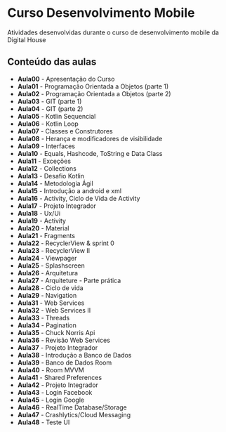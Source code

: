 # Curso Desenvolvimento Mobile 

Atividades desenvolvidas durante o curso de desenvolvimento mobile da Digital House

## Conteúdo das aulas  

- **Aula00** - Apresentação do Curso  
- **Aula01** - Programação Orientada a Objetos (parte 1)       
- **Aula02** - Programação Orientada a Objetos (parte 2)  
- **Aula03** - GIT (parte 1)  
- **Aula04** - GIT (parte 2)   
- **Aula05** - Kotlin Sequencial  
- **Aula06** - Kotlin Loop  
- **Aula07** - Classes e Construtores  
- **Aula08** - Herança e modificadores de visibilidade
- **Aula09** - Interfaces    
- **Aula10** - Equals, Hashcode, ToString e Data Class 
- **Aula11** - Exceções  
- **Aula12** - Collections  
- **Aula13** - Desafio Kotlin  
- **Aula14** - Metodologia Ágil  
- **Aula15** - Introdução a android e xml  
- **Aula16** - Activity, Ciclo de Vida de Activity
- **Aula17** - Projeto Integrador  
- **Aula18** - Ux/Ui
- **Aula19** - Activity  
- **Aula20** - Material  
- **Aula21** - Fragments  
- **Aula22** - RecyclerView & sprint 0  
- **Aula23** - RecyclerView II
- **Aula24** - Viewpager  
- **Aula25** - Splashscreen  
- **Aula26** - Arquitetura  
- **Aula27** - Arquiteture - Parte prática  
- **Aula28** - Ciclo de vida  
- **Aula29** - Navigation
- **Aula31** - Web Services  
- **Aula32** - Web Services II
- **Aula33** - Threads  
- **Aula34** - Pagination  
- **Aula35** - Chuck Norris Api
- **Aula36** - Revisão Web Services  
- **Aula37** - Projeto Integrador  
- **Aula38** - Introdução a Banco de Dados  
- **Aula39** - Banco de Dados Room  
- **Aula40** - Room MVVM  
- **Aula41** - Shared Preferences  
- **Aula42** - Projeto Integrador  
- **Aula43** - Login Facebook
- **Aula45** - Login Google
- **Aula46** - RealTime Database/Storage    
- **Aula47** - Crashlytics/Cloud Messaging  
- **Aula48** - Teste UI  